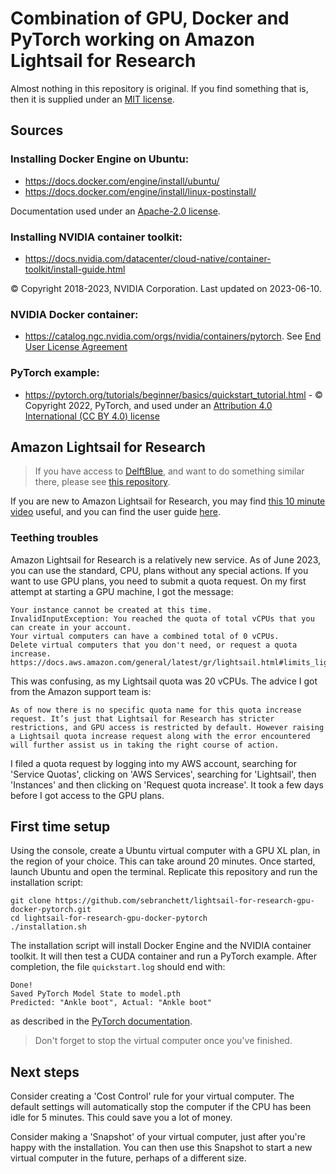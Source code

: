 # Combination of GPU, Docker and PyTorch working on Amazon Lightsail for Research

Almost nothing in this repository is original. If you find something that is, then it is supplied under an [MIT license](./LICENSE).

## Sources

### Installing Docker Engine on Ubuntu:
- https://docs.docker.com/engine/install/ubuntu/
- https://docs.docker.com/engine/install/linux-postinstall/

Documentation used under an [Apache-2.0 license](https://github.com/docker/docs/blob/main/LICENSE).

### Installing NVIDIA container toolkit:
- https://docs.nvidia.com/datacenter/cloud-native/container-toolkit/install-guide.html

© Copyright 2018-2023, NVIDIA Corporation. Last updated on 2023-06-10.

### NVIDIA Docker container:
- https://catalog.ngc.nvidia.com/orgs/nvidia/containers/pytorch.
See [End User License Agreement](https://developer.nvidia.com/ngc/nvidia-deep-learning-container-license)

### PyTorch example:
- https://pytorch.org/tutorials/beginner/basics/quickstart_tutorial.html - © Copyright 2022, PyTorch, and used under an [Attribution 4.0 International (CC BY 4.0) license](https://creativecommons.org/licenses/by/4.0/)

## Amazon Lightsail for Research
> If you have access to [DelftBlue](https://doc.dhpc.tudelft.nl/delftblue/), and want to do something similar there, please see [this repository](https://github.com/sebranchett/delftblue-gpu-apptainer-pytorch/tree/main).

If you are new to Amazon Lightsail for Research, you may find [this 10 minute video](https://www.youtube.com/watch?v=3QF_N21e_oc) useful, and you can find the user guide [here](https://docs.aws.amazon.com/lightsail-for-research/latest/ug/what-is-lfr.html).

### Teething troubles
Amazon Lightsail for Research is a relatively new service.
As of June 2023, you can use the standard, CPU, plans without any special actions. If you want to use GPU plans, you need to submit a quota request. On my first attempt at starting a GPU machine, I got the message:
```
Your instance cannot be created at this time.
InvalidInputException: You reached the quota of total vCPUs that you can create in your account.
Your virtual computers can have a combined total of 0 vCPUs.
Delete virtual computers that you don't need, or request a quota increase.
https://docs.aws.amazon.com/general/latest/gr/lightsail.html#limits_lightsail
```
This was confusing, as my Lightsail quota was 20 vCPUs. The advice I got from the Amazon support team is:
```
As of now there is no specific quota name for this quota increase request. It’s just that Lightsail for Research has stricter restrictions, and GPU access is restricted by default. However raising a Lightsail quota increase request along with the error encountered will further assist us in taking the right course of action.
```
I filed a quota request by logging into my AWS account, searching for 'Service Quotas', clicking on 'AWS Services', searching for 'Lightsail', then 'Instances' and then clicking on 'Request quota increase'. It took a few days before I got access to the GPU plans.

## First time setup
Using the console, create a Ubuntu virtual computer with a GPU XL plan, in the region of your choice. This can take around 20 minutes. Once started, launch Ubuntu and open the terminal. Replicate this repository and run the installation script:
```
git clone https://github.com/sebranchett/lightsail-for-research-gpu-docker-pytorch.git
cd lightsail-for-research-gpu-docker-pytorch
./installation.sh
```
The installation script will install Docker Engine and the NVIDIA container toolkit. It will then test a CUDA container and run a PyTorch example. After completion, the file `quickstart.log` should end with:
```
Done!
Saved PyTorch Model State to model.pth
Predicted: "Ankle boot", Actual: "Ankle boot"
```
as described in the [PyTorch documentation](https://pytorch.org/tutorials/beginner/basics/quickstart_tutorial.html).

> Don't forget to stop the virtual computer once you've finished.

## Next steps
Consider creating a 'Cost Control' rule for your virtual computer. The default settings will automatically stop the computer if the CPU has been idle for 5 minutes. This could save you a lot of money.

Consider making a 'Snapshot' of your virtual computer, just after you're happy with the installation. You can then use this Snapshot to start a new virtual computer in the future, perhaps of a different size.